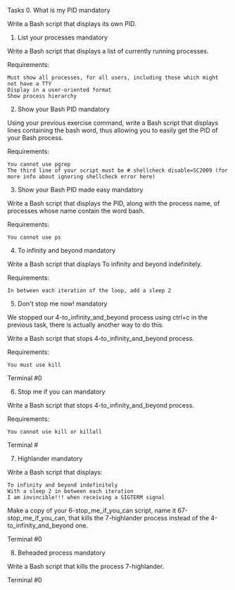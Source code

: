 Tasks
0. What is my PID
mandatory

Write a Bash script that displays its own PID.


1. List your processes
mandatory

Write a Bash script that displays a list of currently running processes.

Requirements:

    Must show all processes, for all users, including those which might not have a TTY
    Display in a user-oriented format
    Show process hierarchy



2. Show your Bash PID
mandatory

Using your previous exercise command, write a Bash script that displays lines containing the bash word, thus allowing you to easily get the PID of your Bash process.

Requirements:

    You cannot use pgrep
    The third line of your script must be # shellcheck disable=SC2009 (for more info about ignoring shellcheck error here)


3. Show your Bash PID made easy
mandatory

Write a Bash script that displays the PID, along with the process name, of processes whose name contain the word bash.

Requirements:

    You cannot use ps


4. To infinity and beyond
mandatory

Write a Bash script that displays To infinity and beyond indefinitely.

Requirements:

    In between each iteration of the loop, add a sleep 2


5. Don't stop me now!
mandatory

We stopped our 4-to_infinity_and_beyond process using ctrl+c in the previous task, there is actually another way to do this.

Write a Bash script that stops 4-to_infinity_and_beyond process.

Requirements:

    You must use kill

Terminal #0


6. Stop me if you can
mandatory

Write a Bash script that stops 4-to_infinity_and_beyond process.

Requirements:

    You cannot use kill or killall

Terminal #


7. Highlander
mandatory

Write a Bash script that displays:

    To infinity and beyond indefinitely
    With a sleep 2 in between each iteration
    I am invincible!!! when receiving a SIGTERM signal

Make a copy of your 6-stop_me_if_you_can script, name it 67-stop_me_if_you_can, that kills the 7-highlander process instead of the 4-to_infinity_and_beyond one.

Terminal #0


8. Beheaded process
mandatory

Write a Bash script that kills the process 7-highlander.

Terminal #0


